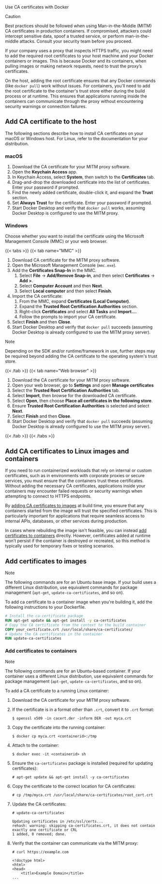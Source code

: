 Use CA certificates with Docker


> [!CAUTION]
> Best practices should be followed when using Man-in-the-Middle (MITM) CA
> certificates in production containers. If compromised, attackers could
> intercept sensitive data, spoof a trusted service, or perform
> man-in-the-middle attacks. Consult your security team before you proceed.

If your company uses a proxy that inspects HTTPS traffic, you might need to add
the required root certificates to your host machine and your Docker containers
or images. This is because Docker and its containers, when pulling images or
making network requests, need to trust the proxy’s certificates.

On the host, adding the root certificate ensures that any Docker commands (like
`docker pull`) work without issues. For containers, you'll need to add the root
certificate to the container's trust store either during the build process or
at runtime. This ensures that applications running inside the containers can
communicate through the proxy without encountering security warnings or
connection failures.

## Add CA certificate to the host

The following sections describe how to install CA certificates on your macOS or
Windows host. For Linux, refer to the documentation for your distribution.

### macOS

1. Download the CA certificate for your MITM proxy software.
2. Open the **Keychain Access** app.
3. In Keychain Access, select **System**, then switch to the **Certificates** tab.
4. Drag-and-drop the downloaded certificate into the list of certificates. Enter your password if prompted.
5. Find the newly added certificate, double-click it, and expand the **Trust** section.
6. Set **Always Trust** for the certificate. Enter your password if prompted.
7. Start Docker Desktop and verify that `docker pull` works, assuming Docker Desktop is configured to use the MITM proxy.

### Windows

Choose whether you want to install the certificate using the Microsoft
Management Console (MMC) or your web browser.

{{< tabs >}}
{{< tab name="MMC" >}}

1. Download CA certificate for the MITM proxy software.
2. Open the Microsoft Management Console (`mmc.exe`).
3. Add the **Certificates Snap-In** in the MMC.
   1. Select **File** → **Add/Remove Snap-in**, and then select **Certificates** → **Add >**.
   2. Select **Computer Account** and then **Next**.
   3. Select **Local computer** and then select **Finish**.
4. Import the CA certificate:
   1. From the MMC, expand **Certificates (Local Computer)**.
   2. Expand the **Trusted Root Certification Authorities** section.
   3. Right-click **Certificates** and select **All Tasks** and **Import…**.
   4. Follow the prompts to import your CA certificate.
5. Select **Finish** and then **Close**.
6. Start Docker Desktop and verify that `docker pull` succeeds (assuming Docker Desktop is already configured to use the MITM proxy server).

> [!NOTE]
> Depending on the SDK and/or runtime/framework in use, further steps may be
> required beyond adding the CA certificate to the operating system's trust
> store.

{{< /tab >}}
{{< tab name="Web browser" >}}

1. Download the CA certificate for your MITM proxy software.
2. Open your web browser, go to **Settings** and open **Manage certificates**
3. Select the **Trusted Root Certification Authorities** tab.
4. Select **Import**, then browse for the downloaded CA certificate.
5. Select **Open**, then choose **Place all certificates in the following store**.
6. Ensure **Trusted Root Certification Authorities** is selected and select **Next**.
7. Select **Finish** and then **Close**.
8. Start Docker Desktop and verify that `docker pull` succeeds (assuming Docker Desktop is already configured to use the MITM proxy server).

{{< /tab >}}
{{< /tabs >}}

## Add CA certificates to Linux images and containers

If you need to run containerized workloads that rely on internal or custom
certificates, such as in environments with corporate proxies or secure
services, you must ensure that the containers trust these certificates. Without
adding the necessary CA certificates, applications inside your containers may
encounter failed requests or security warnings when attempting to connect to
HTTPS endpoints.

By [adding CA certificates to images](#add-certificates-to-images) at build
time, you ensure that any containers started from the image will trust the
specified certificates. This is particularly important for applications that
require seamless access to internal APIs, databases, or other services during
production.

In cases where rebuilding the image isn't feasible, you can instead [add
certificates to containers](#add-certificates-to-containers) directly. However,
certificates added at runtime won’t persist if the container is destroyed or
recreated, so this method is typically used for temporary fixes or testing
scenarios.

## Add certificates to images

> [!NOTE]
> The following commands are for an Ubuntu base image. If your build uses a
> different Linux distribution, use equivalent commands for package management
> (`apt-get`, `update-ca-certificates`, and so on).

To add ca certificate to a container image when you're building it, add the
following instructions to your Dockerfile.

```dockerfile
# Install the ca-certificate package
RUN apt-get update && apt-get install -y ca-certificates
# Copy the CA certificate from the context to the build container
COPY your_certificate.crt /usr/local/share/ca-certificates/
# Update the CA certificates in the container
RUN update-ca-certificates
```

### Add certificates to containers

> [!NOTE]
> The following commands are for an Ubuntu-based container. If your container
> uses a different Linux distribution, use equivalent commands for package
> management (`apt-get`, `update-ca-certificates`, and so on).

To add a CA certificate to a running Linux container:

1. Download the CA certificate for your MITM proxy software.
2. If the certificate is in a format other than `.crt`, convert it to `.crt` format:

   ```console {title="Example command"}
   $ openssl x509 -in cacert.der -inform DER -out myca.crt
   ```

3. Copy the certificate into the running container:

    ```console
    $ docker cp myca.crt <containerid>:/tmp
    ```

4. Attach to the container:

    ```console
    $ docker exec -it <containerid> sh
    ```

5. Ensure the `ca-certificates` package is installed (required for updating certificates):

    ```console
    # apt-get update && apt-get install -y ca-certificates
    ```

6. Copy the certificate to the correct location for CA certificates:

    ```console
    # cp /tmp/myca.crt /usr/local/share/ca-certificates/root_cert.crt
    ```

7. Update the CA certificates:

    ```console
    # update-ca-certificates
    ```

    ```plaintext {title="Example output"}
    Updating certificates in /etc/ssl/certs...
    rehash: warning: skipping ca-certificates.crt, it does not contain exactly one certificate or CRL
    1 added, 0 removed; done.
    ```

8. Verify that the container can communicate via the MITM proxy:

    ```console
    # curl https://example.com
    ```

    ```plaintext {title="Example output"}
    <!doctype html>
    <html>
    <head>
        <title>Example Domain</title>
    ...
    ```
